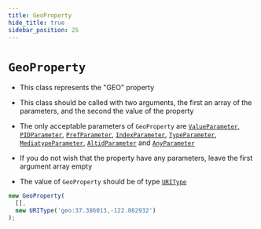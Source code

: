 ```yaml
---
title: GeoProperty
hide_title: true
sidebar_position: 25
---
```


# `GeoProperty`

* This class represents the "GEO" property

* This class should be called with two arguments, the first an array of the parameters, and the second the value of the property

* The only acceptable parameters of ```GeoProperty``` are [`ValueParameter`](/documentation/parameters/ValueParameter), [`PIDParameter`](/documentation/parameters/pidparameter), [`PrefParameter`](/documentation/parameters/prefparameter), [`IndexParameter`](/documentation/parameters/indexparameter), [`TypeParameter`](/documentation/parameters/typeparameter), [`MediatypeParameter`](/documentation/parameters/mediatypeparameter), [`AltidParameter`](/documentation/parameters/altidparameter) and [`AnyParameter`](/documentation/parameters/anyparameter)

* If you do not wish that the property have any parameters, leave the first argument array empty

* The value of ```GeoProperty``` should be of type [`URIType`](/documentation/values/uritype)

```js
new GeoProperty(
  [],
  new URIType('geo:37.386013,-122.082932')
);
```

